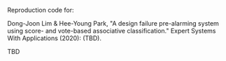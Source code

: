 Reproduction code for:

Dong-Joon Lim & Hee-Young Park, "A design failure pre-alarming system using score- and vote-based associative classification." Expert Systems With Applications (2020): (TBD).

TBD
